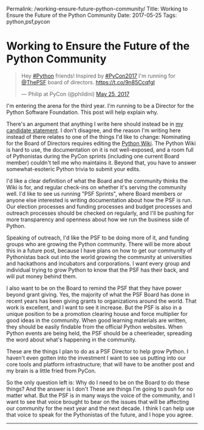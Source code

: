 Permalink: /working-ensure-future-python-community/
Title: Working to Ensure the Future of the Python Community
Date: 2017-05-25
Tags: python,psf,pycon

# Working to Ensure the Future of the Python Community


<blockquote class="twitter-tweet" data-lang="en"><p lang="en" dir="ltr">Hey <a href="https://twitter.com/hashtag/Python?src=hash">#Python</a> friends! Inspired by <a href="https://twitter.com/hashtag/PyCon2017?src=hash">#PyCon2017</a> I&#39;m running for <a href="https://twitter.com/ThePSF">@ThePSF</a> board of directors. <a href="https://t.co/9n85CcqfgI">https://t.co/9n85CcqfgI</a></p>&mdash; Philip at PyCon (@phildini) <a href="https://twitter.com/phildini/status/867843437667602434">May 25, 2017</a></blockquote>
<script async src="//platform.twitter.com/widgets.js" charset="utf-8"></script>

I'm entering the arena for the third year. I'm running to be a Director for the Python Software Foundation. This post will help explain why.

There's an argument that anything I write here should instead be in [my candidate statement](https://wiki.python.org/moin/PythonSoftwareFoundation/BoardCandidates2017#philip-james). I don't disagree, and the reason I'm writing here instead of there relates to one of the things I'd like to change: Nominating for the Board of Directors requires editing the [Python Wiki](https://wiki.python.org/moin/FrontPage). The Python Wiki is hard to use, the documentation on it is not well-exposed, and a room full of Pythonistas during the PyCon sprints (including one current Board member) couldn't tell me who maintains it. Beyond that, you have to answer somewhat-esoteric Python trivia to submit your edits.

I'd like a clear definition of what the Board and the community thinks the Wiki is for, and regular check-ins on whether it's serving the community well. I'd like to see us running "PSF Sprints", where Board members or anyone else interested is writing documentation about how the PSF is run. Our election processes and funding processes and budget processes and outreach processes should be checked on regularly, and I'll be pushing for more transparency and openness about how we run the business side of Python.

Speaking of outreach, I'd like the PSF to be doing more of it, and funding groups who are growing the Python community. There will be more about this in a future post, because I have plans on how to get our community of Pythonistas back out into the world growing the community at universities and hackathons and incubators and corporations. I want every group and individual trying to grow Python to know that the PSF has their back, and will put money behind them. 

I also want to be on the Board to remind the PSF that they have power beyond grant giving. Yes, the majority of what the PSF Board has done in recent years has been giving grants to organizations around the world. That work is excellent, and I want to see it increase. But the PSF is also in a unique position to be a promotion clearing house and force multiplier for good ideas in the community. When good learning materials are written, they should be easily findable from the official Python websites. When Python events are being held, the PSF should be a cheerleader, spreading the word about what's happening in the community.

These are the things I plan to do as a PSF Director to help grow Python. I haven't even gotten into the investment I want to see us putting into our core tools and platform infrastructure; that will have to be another post and my brain is a little fried from PyCon. 

So the only question left is: Why do I need to be on the Board to do these things? And the answer is I don't These are things I'm going to push for no matter what. But the PSF is in many ways the voice of the community, and I want to see that voice brought to bear on the issues that will be affecting our community for the next year and the next decade. I think I can help use that voice to speak for the Pythonistas of the future, and I hope you agree.

* * *